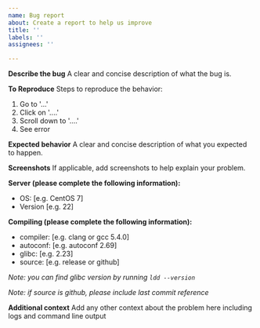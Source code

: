```yaml
---
name: Bug report
about: Create a report to help us improve
title: ''
labels: ''
assignees: ''

---
```


**Describe the bug**
A clear and concise description of what the bug is.

**To Reproduce**
Steps to reproduce the behavior:
1. Go to '...'
2. Click on '....'
3. Scroll down to '....'
4. See error

**Expected behavior**
A clear and concise description of what you expected to happen.

**Screenshots**
If applicable, add screenshots to help explain your problem.

**Server (please complete the following information):**
 - OS: [e.g. CentOS 7]
 - Version [e.g. 22]

**Compiling (please complete the following information):**

 - compiler: [e.g. clang or gcc 5.4.0]
 - autoconf: [e.g. autoconf 2.69]
 - glibc: [e.g. 2.23]
 - source: [e.g. release or github]

*Note: you can find glibc version by running `ldd --version`*

*Note: if source is github, please include last commit reference*

**Additional context**
Add any other context about the problem here including logs and command line output
